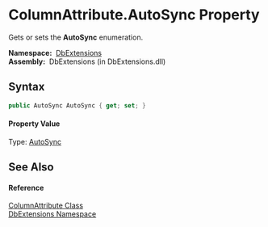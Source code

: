 ColumnAttribute.AutoSync Property
=================================
  Gets or sets the **AutoSync** enumeration.

  **Namespace:**  [DbExtensions][1]  
  **Assembly:**  DbExtensions (in DbExtensions.dll)

Syntax
------

```csharp
public AutoSync AutoSync { get; set; }
```

#### Property Value
Type: [AutoSync][2]

See Also
--------

#### Reference
[ColumnAttribute Class][3]  
[DbExtensions Namespace][1]  

[1]: ../README.md
[2]: ../AutoSync/README.md
[3]: README.md